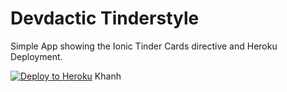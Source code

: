 # Devdactic Tinderstyle
Simple App showing the Ionic Tinder Cards directive and Heroku Deployment.


[![Deploy to Heroku](https://www.herokucdn.com/deploy/button.png)](https://heroku.com/deploy)
Khanh
